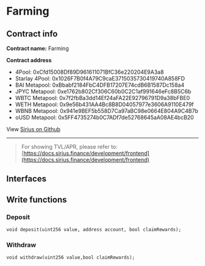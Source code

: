 # Farming

## Contract info

**Contract name:** Farming

**Contract address**

* 4Pool: 0xCfd15008Df89D961611071BfC36e220204E9A3a8
* Starlay 4Pool: 0x1026F7B0f4A79C9caE3715035730419740A858FD
* BAI Metapool: 0xBbabf2184FbC4DFB17207E74cdB6B1587Dc158a4
* JPYC Metapool: 0xe1762b802Cf306C60b0C2C1af991646eFc8B5C6b
* WBTC Metapool: 0x7f2fbBa3dd14Ef24aFA22E92796791D9a38bFBE0
* WETH Metapool: 0x9e56b431AA4Bc8B8D04057977e3606A9110E479f
* WBNB Metapool: 0x941e9BEF5b558D7Ca97aBC98e0664E804A9C4B7b
* oUSD Metapool: 0x5FF4735274b0C7ADf7de52768645aA08AE4bcB20

View [Sirius on Github](https://github.com/SiriusFinance/siriusfinance-contract)

***

> For showing TVL/APR, please refer to: [https://docs.sirius.finance/development/frontend](https://docs.sirius.finance/development/frontend)

## Interfaces

## Write functions

### **Deposit**

```
void deposit(uint256 value, address account, bool claimRewards);
```

### **Withdraw**

```
void withdraw(uint256 value,bool claimRewards);
```
